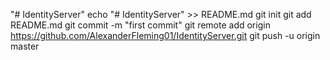 "# IdentityServer" 
echo "# IdentityServer" >> README.md
git init
git add README.md
git commit -m "first commit"
git remote add origin https://github.com/AlexanderFleming01/IdentityServer.git
git push -u origin master


